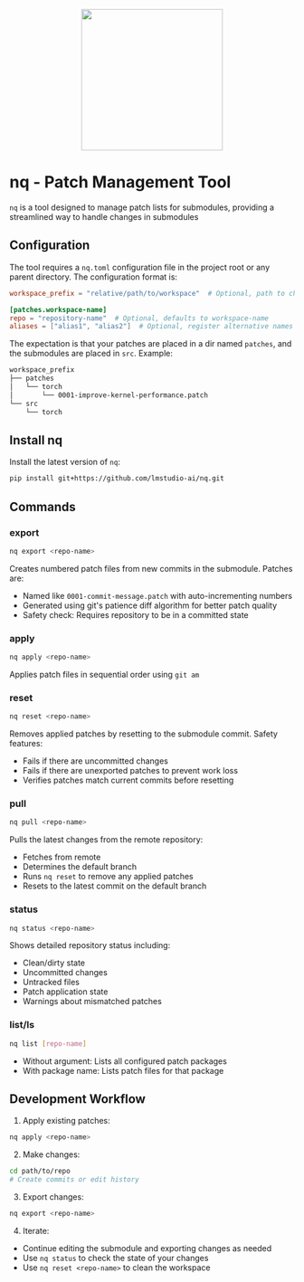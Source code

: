 <p align="center">
  <img src="https://github.com/user-attachments/assets/78a3cbcf-8e8c-4c23-b83b-33b44711ef3c" width=250/>
</p>

# nq - Patch Management Tool

`nq` is a tool designed to manage patch lists for submodules, providing a streamlined way to handle changes in submodules

## Configuration

The tool requires a `nq.toml` configuration file in the project root or any parent directory. The configuration format is:

```toml
workspace_prefix = "relative/path/to/workspace"  # Optional, path to check for workspaces

[patches.workspace-name]
repo = "repository-name"  # Optional, defaults to workspace-name
aliases = ["alias1", "alias2"]  # Optional, register alternative names for this repo when using the CLI
```

The expectation is that your patches are placed in a dir named `patches`, and the submodules are placed in `src`. Example:
```bash
workspace_prefix
├── patches
│   └── torch
│       └── 0001-improve-kernel-performance.patch
└── src
    └── torch

```

## Install nq

Install the latest version of `nq`:
```bash
pip install git+https://github.com/lmstudio-ai/nq.git
```

## Commands

### export
```bash
nq export <repo-name>
```
Creates numbered patch files from new commits in the submodule. Patches are:
- Named like `0001-commit-message.patch` with auto-incrementing numbers
- Generated using git's patience diff algorithm for better patch quality
- Safety check: Requires repository to be in a committed state

### apply
```bash
nq apply <repo-name>
```
Applies patch files in sequential order using `git am`

### reset
```bash
nq reset <repo-name>
```
Removes applied patches by resetting to the submodule commit. Safety features:
- Fails if there are uncommitted changes
- Fails if there are unexported patches to prevent work loss
- Verifies patches match current commits before resetting

### pull
```bash
nq pull <repo-name>
```
Pulls the latest changes from the remote repository:
- Fetches from remote
- Determines the default branch
- Runs `nq reset` to remove any applied patches
- Resets to the latest commit on the default branch

### status
```bash
nq status <repo-name>
```
Shows detailed repository status including:
- Clean/dirty state
- Uncommitted changes
- Untracked files
- Patch application state
- Warnings about mismatched patches

### list/ls
```bash
nq list [repo-name]
```
- Without argument: Lists all configured patch packages
- With package name: Lists patch files for that package

## Development Workflow

1. Apply existing patches:
```bash
nq apply <repo-name>
```

2. Make changes:
```bash
cd path/to/repo
# Create commits or edit history
```

3. Export changes:
```bash
nq export <repo-name>
```

4. Iterate:
- Continue editing the submodule and exporting changes as needed
- Use `nq status` to check the state of your changes
- Use `nq reset <repo-name>` to clean the workspace
